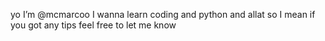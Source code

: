 yo I’m @mcmarcoo
I wanna learn coding and python and allat
so I mean if you got any tips feel free to let me know
